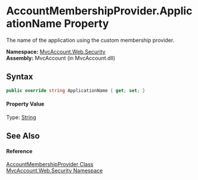 AccountMembershipProvider.ApplicationName Property
==================================================
The name of the application using the custom membership provider.

**Namespace:** [MvcAccount.Web.Security][1]  
**Assembly:** MvcAccount (in MvcAccount.dll)

Syntax
------

```csharp
public override string ApplicationName { get; set; }
```

#### Property Value
Type: [String][2]

See Also
--------

#### Reference
[AccountMembershipProvider Class][3]  
[MvcAccount.Web.Security Namespace][1]  

[1]: ../README.md
[2]: http://msdn.microsoft.com/en-us/library/s1wwdcbf
[3]: README.md